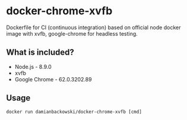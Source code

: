 # docker-chrome-xvfb

Dockerfile for CI (continuous integration) based on official node docker image with xvfb, google-chrome for headless testing.

## What is included?

* Node.js - 8.9.0
* xvfb
* Google Chrome - 62.0.3202.89

## Usage 

```
docker run damianbackowski/docker-chrome-xvfb [cmd]
```
